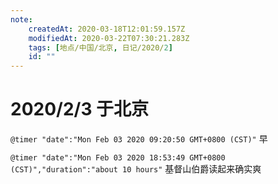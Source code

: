 ```yaml
---
note:
    createdAt: 2020-03-18T12:01:59.157Z
    modifiedAt: 2020-03-22T07:30:21.283Z
    tags: [地点/中国/北京, 日记/2020/2]
    id: ""
---
```

# 2020/2/3 于北京

`@timer "date":"Mon Feb 03 2020 09:20:50 GMT+0800 (CST)"`
早

`@timer "date":"Mon Feb 03 2020 18:53:49 GMT+0800 (CST)","duration":"about 10 hours"`
基督山伯爵读起来确实爽
